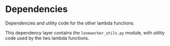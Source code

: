 # Dependencies

Dependencies and utility code for the other lambda functions.

This dependency layer contains the `loneworker_utils.py` module, with utility code used by the two lambda functions.
